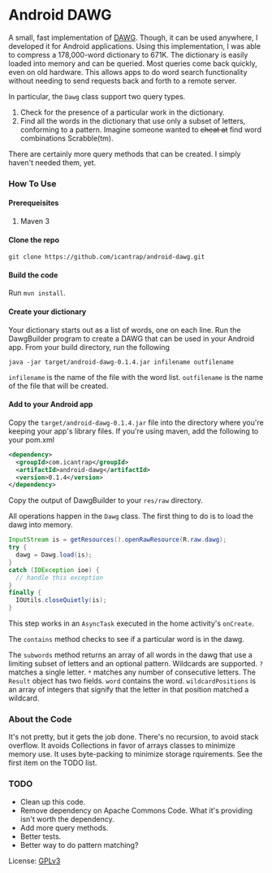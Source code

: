 # Android DAWG

A small, fast implementation of [DAWG](http://en.wikipedia.org/wiki/Directed_acyclic_word_graph). Though, it can be used
anywhere, I developed it for Android applications. Using this implementation, I was able to compress a 178,000-word
dictionary to 671K. The dictionary is easily loaded into memory and can be queried. Most queries come back quickly, even
on old hardware. This allows apps to do word search functionality without needing to send requests back and forth to a
remote server.

In particular, the `Dawg` class support two query types.

1. Check for the presence of a particular work in the dictionary.
2. Find all the words in the dictionary that use only a subset of letters, conforming to a pattern. Imagine someone
wanted to ~~cheat at~~ find word combinations Scrabble(tm).

There are certainly more query methods that can be created. I simply haven't needed them, yet.

### How To Use

#### Prerequeisites

1. Maven 3

#### Clone the repo

`git clone https://github.com/icantrap/android-dawg.git`

#### Build the code

Run `mvn install`.

#### Create your dictionary

Your dictionary starts out as a list of words, one on each line. Run the DawgBuilder program to create a DAWG that can
be used in your Android app. From your build directory, run the following

    java -jar target/android-dawg-0.1.4.jar infilename outfilename

`infilename` is the name of the file with the word list. `outfilename` is the name of the file that will be created.

#### Add to your Android app

Copy the `target/android-dawg-0.1.4.jar` file into the directory where you're keeping your app's library files. If
you're using maven, add the following to your pom.xml

```xml
<dependency>
  <groupId>com.icantrap</groupId>
  <artifactId>android-dawg</artifactId>
  <version>0.1.4</version>
</dependency>
```

Copy the output of DawgBuilder to your `res/raw` directory.

All operations happen in the `Dawg` class. The first thing to do is to load the dawg into memory.

```java
InputStream is = getResources().openRawResource(R.raw.dawg);
try {
  dawg = Dawg.load(is);
}
catch (IOException ioe) {
  // handle this exception
}
finally {
  IOUtils.closeQuietly(is);
}
```

This step works in an `AsyncTask` executed in the home activity's `onCreate`.

The `contains` method checks to see if a particular word is in the dawg.

The `subwords` method returns an array of all words in the dawg that use a limiting subset of letters and an optional pattern.
Wildcards are supported. `?` matches a single letter. `*` matches any number of consecutive letters. The `Result` object
has two fields. `word` contains the word. `wildcardPositions` is an array of integers that signify that the letter in
that position matched a wildcard.

### About the Code
It's not pretty, but it gets the job done. There's no recursion, to avoid stack overflow. It avoids Collections in favor
of arrays classes to minimize memory use. It uses byte-packing to minimize storage rquirements. See the first item on
the TODO list.

### TODO
- Clean up this code.
- Remove dependency on Apache Commons Code. What it's providing isn't worth the dependency.
- Add more query methods.
- Better tests.
- Better way to do pattern matching?

License: [GPLv3](http://www.gnu.org/licenses/gpl-3.0.html)